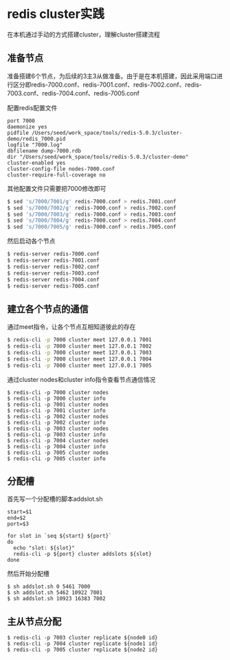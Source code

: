 # redis cluster实践
在本机通过手动的方式搭建cluster，理解cluster搭建流程
## 准备节点
准备搭建6个节点，为后续的3主3从做准备。由于是在本机搭建，因此采用端口进行区分即redis-7000.conf、redis-7001.conf、redis-7002.conf、redis-7003.conf、redis-7004.conf、redis-7005.conf

配置redis配置文件
```
port 7000
daemonize yes
pidfile /Users/seed/work_space/tools/redis-5.0.3/cluster-demo/redis_7000.pid
logfile "7000.log"
dbfilename dump-7000.rdb
dir "/Users/seed/work_space/tools/redis-5.0.3/cluster-demo"
cluster-enabled yes
cluster-config-file nodes-7000.conf
cluster-require-full-coverage no
```
其他配置文件只需要把7000修改即可
```bash
$ sed 's/7000/7001/g' redis-7000.conf > redis.7001.conf
$ sed 's/7000/7002/g' redis-7000.conf > redis.7002.conf
$ sed 's/7000/7003/g' redis-7000.conf > redis.7003.conf
$ sed 's/7000/7004/g' redis-7000.conf > redis.7004.conf
$ sed 's/7000/7005/g' redis-7000.conf > redis.7005.conf
```
然后启动各个节点
```bash
$ redis-server redis-7000.conf
$ redis-server redis-7001.conf
$ redis-server redis-7002.conf
$ redis-server redis-7003.conf
$ redis-server redis-7004.conf
$ redis-server redis-7005.conf
```

## 建立各个节点的通信
通过meet指令，让各个节点互相知道彼此的存在
```bash
$ redis-cli -p 7000 cluster meet 127.0.0.1 7001
$ redis-cli -p 7000 cluster meet 127.0.0.1 7002
$ redis-cli -p 7000 cluster meet 127.0.0.1 7003
$ redis-cli -p 7000 cluster meet 127.0.0.1 7004
$ redis-cli -p 7000 cluster meet 127.0.0.1 7005
```
通过cluster nodes和cluster info指令查看节点通信情况
```
$ redis-cli -p 7000 cluster nodes
$ redis-cli -p 7000 cluster info
$ redis-cli -p 7001 cluster nodes
$ redis-cli -p 7001 cluster info
$ redis-cli -p 7002 cluster nodes
$ redis-cli -p 7002 cluster info
$ redis-cli -p 7003 cluster nodes
$ redis-cli -p 7003 cluster info
$ redis-cli -p 7004 cluster nodes
$ redis-cli -p 7004 cluster info
$ redis-cli -p 7005 cluster nodes
$ redis-cli -p 7005 cluster info
```

## 分配槽
首先写一个分配槽的脚本addslot.sh
```shell
start=$1
end=$2
port=$3

for slot in `seq ${start} ${port}`
do
  echo "slot: ${slot}"
  redis-cli -p ${port} cluster addslots ${slot}
done
```
然后开始分配槽
```
$ sh addslot.sh 0 5461 7000
$ sh addslot.sh 5462 10922 7001
$ sh addslot.sh 10923 16383 7002
```

## 主从节点分配
```
$ redis-cli -p 7003 cluster replicate ${node0 id}
$ redis-cli -p 7004 cluster replicate ${node1 id}
$ redis-cli -p 7005 cluster replicate ${node2 id}
```